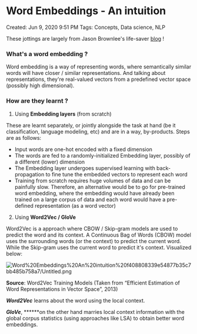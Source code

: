 # Word Embeddings - An intuition

Created: Jun 9, 2020 9:51 PM
Tags: Concepts, Data science, NLP

These jottings are largely from Jason Brownlee's life-saver [blog](https://machinelearningmastery.com/what-are-word-embeddings/) !

### What's a word embedding ?

Word embedding is a way of representing words, where semantically similar words will have closer / similar representations. And talking about representations, they're real-valued vectors from a predefined vector space (possibly high dimensional).

### How are they learnt ?

1. Using **Embedding layers** (from scratch)

These are learnt separately, or jointly alongside the task at hand (be it classification, language modeling, etc) and are in a way, by-products. Steps are as follows:

- Input words are one-hot encoded with a fixed dimension
- The words are fed to a randomly-initialized Embedding layer, possibly of a different (lower) dimension
- The Embedding layer undergoes supervised learning with back-propagation to fine tune the embedded vectors to represent each word
- Training from scratch requires huge volumes of data and can be painfully slow. Therefore, an alternative would be to go for pre-trained word embedding, where the embedding would have already been trained on a large corpus of data and each word would have a pre-defined representation (as a word vector)

2. Using **Word2Vec / GloVe**

Word2Vec is a approach where CBOW / Skip-gram models are used to predict the word and its context. A Continuous Bag of Words (CBOW) model uses the surrounding words (or the context) to predict the current word. While the Skip-gram uses the current word to predict it's context. Visualized below:

![Word%20Embeddings%20An%20intuition%20f408808339e54877b35c7bb485b758a7/Untitled.png](Word%20Embeddings%20An%20intuition%20f408808339e54877b35c7bb485b758a7/Untitled.png)

**Source**: Word2Vec Training Models (Taken from “Efficient Estimation of Word Representations in Vector Space”, 2013)

***Word2Vec*** learns about the word using the local context. 

***GloVe***, ******on the other hand marries local context information with the global corpus statistics (using approaches like LSA) to obtain better word embeddings.
